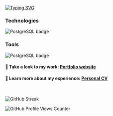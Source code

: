 <p align="left">
<a href="https://git.io/typing-svg"><img src="https://readme-typing-svg.demolab.com?font=Montserrat&size=38&duration=3000&pause=1000&color=C084FC&vCenter=true&random=true&width=550&height=40&lines=Frontend+Web+Developer;%2B5+Years+Coding;Always+Learning+New+Things" alt="Typing SVG" /></a>
</p>

<h3 align="left">
  Technologies
</h3>

<p align="left">  
  <img src="https://skillicons.dev/icons?i=html,css,sass,styledcomponents,bootstrap,tailwind,js,ts,astro,react,redux,nextjs,mysql,postgres&perline=7&theme=dark" alt="PostgreSQL badge" >
</p>


<h3 align="left">
    Tools
</h3>
<p align="left">
  <img src="https://skillicons.dev/icons?i=vscode,github,git,netlify,vercel,vite,figma,postman&perline=8&theme=dark" alt="PostgreSQL badge" >
</p>

<h4>
  💼 Take a look to my work: <a target="_blank" rel="noopener noreferrer" href="https://darkmoon.vercel.app/">Portfolio website</a>
</h4>
<h4>
 📄 Learn more about my experience: <a target="_blank" rel="noopener noreferrer" href="https://drive.google.com/file/d/1Jvag82I2AkeTRRgkP0rat46j--9epjtm/view?usp=sharing">Personal CV </a>
  
</h4>

<br>

<p align="left">
  <img src="https://streak-stats.demolab.com?user=Git-Darkmoon&theme=sunset-gradient&hide_border=true&background=45%985ad6%f7cc68" alt="GitHub Streak" />
</p>

  <img src="https://komarev.com/ghpvc/?username=Git-Darkmoon&color=b26afb" alt="GitHub Profile Views Counter" />

